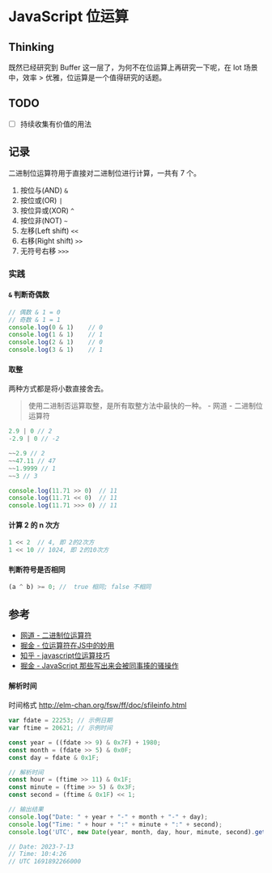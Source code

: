 # JavaScript 位运算

## Thinking

既然已经研究到 Buffer 这一层了，为何不在位运算上再研究一下呢，在 Iot 场景中，效率 > 优雅，位运算是一个值得研究的话题。

## TODO

- [ ] 持续收集有价值的用法

## 记录

二进制位运算符用于直接对二进制位进行计算，一共有 7 个。

1. 按位与(AND) `&`
2. 按位或(OR) `|`
3. 按位异或(XOR) `^`
4. 按位非(NOT) `~`
5. 左移(Left shift) `<<`
6. 右移(Right shift) `>>`
7. 无符号右移 `>>>`

### 实践

#### `&` 判断奇偶数

```js
// 偶数 & 1 = 0
// 奇数 & 1 = 1
console.log(0 & 1)    // 0
console.log(1 & 1)    // 1
console.log(2 & 1)    // 0
console.log(3 & 1)    // 1
```

#### 取整

两种方式都是将小数直接舍去。

> 使用二进制否运算取整，是所有取整方法中最快的一种。 - 网道 - 二进制位运算符

```js
2.9 | 0 // 2
-2.9 | 0 // -2

~~2.9 // 2
~~47.11 // 47
~~1.9999 // 1
~~3 // 3

console.log(11.71 >> 0)  // 11
console.log(11.71 << 0)  // 11
console.log(11.71 >>> 0) // 11
```

#### 计算 2 的 n 次方

```js
1 << 2  // 4, 即 2的2次方
1 << 10 // 1024, 即 2的10次方
```

#### 判断符号是否相同

```js
(a ^ b) >= 0; //  true 相同; false 不相同
```

## 参考

- [网道 - 二进制位运算符](https://wangdoc.com/javascript/operators/bit.html)
- [掘金 - 位运算符在JS中的妙用](https://juejin.cn/post/6844903568906911752)
- [知乎 - javascript位运算技巧](https://zhuanlan.zhihu.com/p/339012370)
- [掘金 - JavaScript 那些写出来会被同事揍的骚操作](https://juejin.cn/post/6844904032146817038)

#### 解析时间

时间格式 http://elm-chan.org/fsw/ff/doc/sfileinfo.html

```js
var fdate = 22253; // 示例日期
var ftime = 20621; // 示例时间

const year = ((fdate >> 9) & 0x7F) + 1980;
const month = (fdate >> 5) & 0x0F;
const day = fdate & 0x1F;

// 解析时间
const hour = (ftime >> 11) & 0x1F;
const minute = (ftime >> 5) & 0x3F;
const second = (ftime & 0x1F) << 1;

// 输出结果
console.log("Date: " + year + "-" + month + "-" + day);
console.log("Time: " + hour + ":" + minute + ":" + second);
console.log('UTC', new Date(year, month, day, hour, minute, second).getTime())

// Date: 2023-7-13
// Time: 10:4:26
// UTC 1691892266000
```
